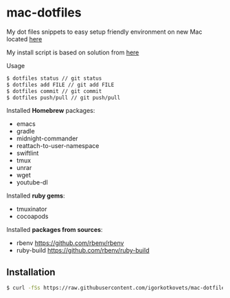 # mac-dotfiles
My dot files snippets to easy setup friendly environment on new Mac located [here](https://github.com/igorkotkovets/mac-dotfiles.git)

My install script is based on solution from [here](https://developer.atlassian.com/blog/2016/02/best-way-to-store-dotfiles-git-bare-repo/)

Usage
```bash
$ dotfiles status // git status
$ dotfiles add FILE // git add FILE
$ dotfiles commit // git commit
$ dotfiles push/pull // git push/pull
```

Installed <b>Homebrew</b> packages:
* emacs 
* gradle
* midnight-commander
* reattach-to-user-namespace
* swiftlint
* tmux
* unrar
* wget
* youtube-dl

Installed <b>ruby gems</b>:
* tmuxinator
* cocoapods

Installed <b>packages from sources</b>:
* rbenv https://github.com/rbenv/rbenv
* ruby-build https://github.com/rbenv/ruby-build

## Installation 
```bash
$ curl -fSs https://raw.githubusercontent.com/igorkotkovets/mac-dotfiles/master/.bin/dotfiles-install.bash | /bin/bash
```
